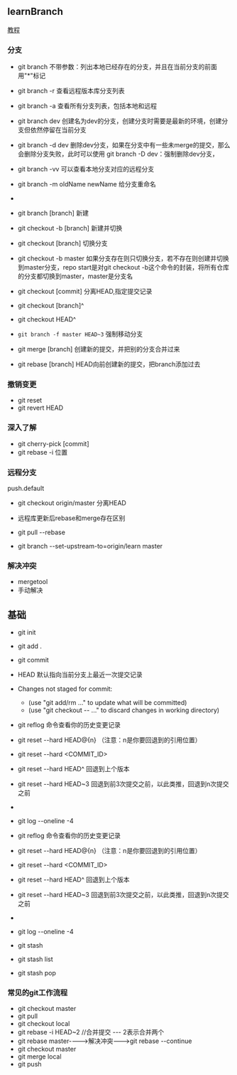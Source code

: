 

## learnBranch
[教程](https://learngitbranching.js.org/)


### 分支
+ git branch  不带参数：列出本地已经存在的分支，并且在当前分支的前面用"*"标记
+ git branch -r  查看远程版本库分支列表
+ git branch -a  查看所有分支列表，包括本地和远程
+ git branch dev  创建名为dev的分支，创建分支时需要是最新的环境，创建分支但依然停留在当前分支
+ git branch -d dev  删除dev分支，如果在分支中有一些未merge的提交，那么会删除分支失败，此时可以使用 git branch -D dev：强制删除dev分支，
+ git branch -vv  可以查看本地分支对应的远程分支
+ git branch -m oldName newName 给分支重命名
+ 
+ git branch [branch]    新建
+ git checkout -b [branch] 新建并切换
+ git checkout [branch]    切换分支
+ git checkout -b master 如果分支存在则只切换分支，若不存在则创建并切换到master分支，repo start是对git checkout -b这个命令的封装，将所有仓库的分支都切换到master，master是分支名

+ git checkout [commit]  分离HEAD,指定提交记录
+ git checkout [branch]^ 
+ git checkout HEAD^
+ `git branch -f master HEAD~3` 强制移动分支


+ git merge [branch]  创建新的提交，并把别的分支合并过来
+ git rebase [branch]  HEAD向前创建新的提交，把branch添加过去


### 撤销变更
+ git reset
+ git revert HEAD

### 深入了解
+ git cherry-pick [commit]
+ git rebase -i 位置

### 远程分支
push.default
+ git checkout origin/master  分离HEAD
+ 远程库更新后rebase和merge存在区别
+ git pull --rebase


+ git branch --set-upstream-to=origin/learn master

### 解决冲突
+ mergetool
+ 手动解决







## 基础
+ git init
+ git add .
+ git commit
+ HEAD 默认指向当前分支上最近一次提交记录
+ Changes not staged for commit:
   + (use "git add/rm <file>..." to update what will be committed)
   + (use "git checkout -- <file>..." to discard changes in working directory)

+ git reflog  命令查看你的历史变更记录
+ git reset --hard HEAD@{n}    （注意：n是你要回退到的引用位置）
+ git reset --hard <COMMIT_ID>
+ git reset --hard HEAD^         回退到上个版本

+ git reset --hard HEAD~3   回退到前3次提交之前，以此类推，回退到n次提交之前
+ 
+ git log --oneline -4

+ git reflog  命令查看你的历史变更记录
+ git reset --hard HEAD@{n}    （注意：n是你要回退到的引用位置）
+ git reset --hard <COMMIT_ID>
+ git reset --hard HEAD^         回退到上个版本

+ git reset --hard HEAD~3   回退到前3次提交之前，以此类推，回退到n次提交之前
+ 

+ git log --oneline -4

+ git stash
+ git stash list
+ git stash pop




### 常见的git工作流程
+ git checkout master
+ git pull
+ git checkout local
+ git rebase -i HEAD~2  //合并提交 --- 2表示合并两个
+ git rebase master---->解决冲突--->git rebase --continue
+ git checkout master
+ git merge local
+ git push



